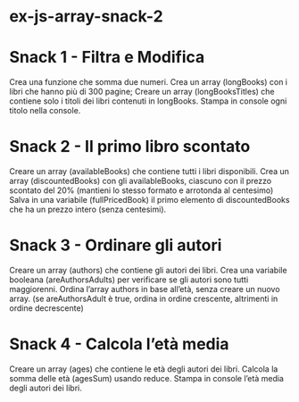 # ex-js-array-snack-2

# Snack 1 - Filtra e Modifica
Crea una funzione che somma due numeri.
Crea un array (longBooks) con i libri che hanno più di 300 pagine;
Creare un array (longBooksTitles) che contiene solo i titoli dei libri contenuti in longBooks.
Stampa in console ogni titolo nella console.

# Snack 2 - Il primo libro scontato
Creare un array (availableBooks) che contiene tutti i libri disponibili.
Crea un array (discountedBooks) con gli availableBooks, ciascuno con il prezzo scontato del 20% (mantieni lo stesso formato e arrotonda al centesimo)
Salva in una variabile (fullPricedBook) il primo elemento di discountedBooks che ha un prezzo intero (senza centesimi).

# Snack 3 - Ordinare gli autori
Creare un array (authors) che contiene gli autori dei libri.
Crea una variabile booleana (areAuthorsAdults) per verificare se gli autori sono tutti maggiorenni.
Ordina l’array authors in base all’età, senza creare un nuovo array.
(se areAuthorsAdult è true, ordina in ordine crescente, altrimenti in ordine decrescente)

# Snack 4 - Calcola l’età media
Creare un array (ages) che contiene le età degli autori dei libri.
Calcola la somma delle età (agesSum) usando reduce.
Stampa in console l’età media degli autori dei libri.